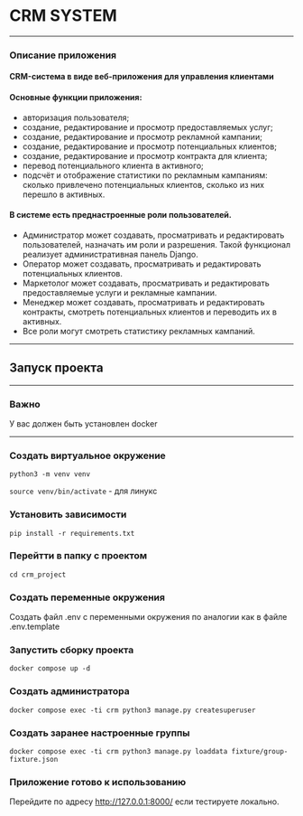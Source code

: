 # CRM SYSTEM

***

### Описание приложения

#### CRM-система в виде веб-приложения для управления клиентами

#### Основные функции приложения:
- авторизация пользователя;
- создание, редактирование и просмотр предоставляемых услуг;
- создание, редактирование и просмотр рекламной кампании;
- создание, редактирование и просмотр потенциальных клиентов;
- создание, редактирование и просмотр контракта для клиента;
- перевод потенциального клиента в активного;
- подсчёт и отображение статистики по рекламным кампаниям: сколько привлечено потенциальных клиентов, сколько из них перешло в активных.

#### В системе есть преднастроенные роли пользователей.
- Администратор может создавать, просматривать и редактировать пользователей, назначать им роли и разрешения. Такой функционал реализует административная панель Django.
- Оператор может создавать, просматривать и редактировать потенциальных клиентов.
- Маркетолог может создавать, просматривать и редактировать предоставляемые услуги и рекламные кампании.
- Менеджер может создавать, просматривать и редактировать контракты, смотреть потенциальных клиентов и переводить их в активных.
- Все роли могут смотреть статистику рекламных кампаний.

***

## Запуск проекта

***

### Важно

У вас должен быть установлен docker

***

### Создать виртуальное окружение

```python3 -m venv venv```

```source venv/bin/activate``` - для линукс

### Установить зависимости

```pip install -r requirements.txt```

### Перейтти в папку с проектом

```cd crm_project```

### Создать переменные окружения

Создать файл .env с переменными окружения по аналогии как в 
файле .env.template

### Запустить сборку проекта

```docker compose up -d```

### Создать администратора

```docker compose exec -ti crm python3 manage.py createsuperuser```

### Создать заранее настроенные группы

```docker compose exec -ti crm python3 manage.py loaddata fixture/group-fixture.json```

### Приложение готово к использованию

Перейдите по адресу http://127.0.0.1:8000/ если тестируете локально.